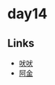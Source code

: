 # day14

## Links

- [吠吠](https://rabbittee.github.io/JavaScript30/day14/haha/)
- [阿金](https://rabbittee.github.io/JavaScript30/day14/kim/)
